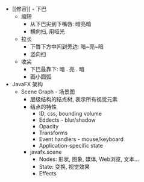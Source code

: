 - [[修容]] - 下巴
	- 缩短
		- 从下巴尖到下嘴唇: 暗亮暗
		- 横向扫, 用哑光
	- 拉长
		- 下唇下方中间到旁边: 暗~亮~暗
		- 竖向扫
	- 收尖
		- 下巴最靠下: 暗 . 亮 . 暗
		- 画小圆弧
- JavaFX 架构
	- Scene Graph - 场景图
		- 层级结构的结点树, 表示所有视觉元素
		- 结点的特性
			- ID, css, bounding volume
			- Eddects - blur/shadow
			- Opacity
			- Transforms
			- Event handlers - mouse/keyboard
			- Application-specific state
		- javafx.scene
			- Nodes: 形状, 图象, 媒体, Web浏览, 文本...
			- State: 变换, 视觉效果
			- Effects